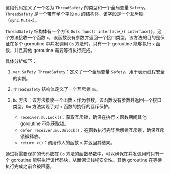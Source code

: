 <!--
 * @Author: yowayimono
 * @Date: 2023-06-11 17:49:06
 * @LastEditors: yowayimono
 * @LastEditTime: 2023-06-11 17:49:11
 * @Description: nothing
-->
这段代码定义了一个名为 `ThreadSafety` 的类型和一个全局变量 `Safety`。`ThreadSafety` 是一个带有单个字段 `mu` 的结构体，该字段是一个互斥锁（`sync.Mutex`）。

`ThreadSafety` 结构体有一个方法 `Do(x func() interface{}) interface{}`。这个方法接收一个函数 `x`，该函数没有参数并返回一个接口类型。该方法的目的是保证在多个 goroutine 中并发调用 `Do` 方法时，只有一个 goroutine 能够执行 `x` 函数，并且其他 goroutine 需要等待执行完成。

具体分析如下：

1. `var Safety ThreadSafety`：定义了一个全局变量 `Safety`，用于表示线程安全的实例。

2. `ThreadSafety` 结构体定义了一个互斥锁 `mu`。

3. `Do` 方法：该方法接收一个函数 `x` 作为参数，该函数没有参数并返回一个接口类型。`Do` 方法实现了对 `x` 函数的执行的互斥保护。

   - `receiver.mu.Lock()`：获取互斥锁，确保在执行 `x` 函数期间其他 goroutine 不能获取锁。
   - `defer receiver.mu.Unlock()`：在函数执行完毕后解锁互斥锁，确保互斥锁被释放。
   - `return x()`：调用传入的函数 `x` 并返回其结果。

通过将需要保护的代码放在 `Do` 方法的函数参数中，可以确保在并发调用时只有一个 goroutine 能够执行该代码块，从而保证线程安全性。其他 goroutine 在等待执行完成之前会被阻塞。